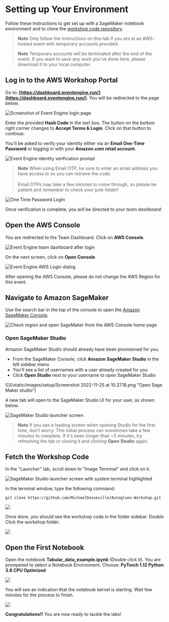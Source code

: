 # Setting up Your Environment

Follow these instructions to get set up with a SageMaker notebook environment and to clone the [workshop code repository](https://github.com/MichaelDasseville/Autogluon-Workshop.git).

> **Note**
> Only follow the instructions on this tab if you are at an AWS-hosted event with temporary accounts provided.

> **Note**
> Temporary accounts will be terminated after the end of the event. If you want to save any work you've done here, please download it to your local computer.

## Log in to the AWS Workshop Portal

Go to: **[https://dashboard.eventengine.run/](https://dashboard.eventengine.run/)**. You will be redirected to the page below.

![](/static/images/setup/EventEngine-Home.png "Screenshot of Event Engine login page")

Enter the provided **Hash Code** in the text box.
The button on the bottom right corner changes to **Accept Terms & Login**. Click on that button to continue.

You'll be asked to verify your identity either via an **Email One-Time Password** or logging in with your **Amazon.com retail account**.

![](/static/images/setup/EventEngine-Verify-Methods.png "Event Engine identity verification prompt")

> **Note**
> When using Email OTP, be sure to enter an email address you have access to so you can retrieve the code.
<br/><br/>
Email OTPs may take a few minutes to come through, so please be patient and remember to check your junk folder!

![](/static/images/setup/OTP-Login.png "One Time Password Login")

Once verification is complete, you will be directed to your *team dashboard*:

## Open the AWS Console

You are redirected to the Team Dashboard. Click on **AWS Console**.

![](/static/images/setup/EE-TeamDashboard.png "Event Engine team dashboard after login")

On the next screen, click on **Open Console**.

![](/static/images/setup/open-console-2.png "Event Engine AWS Login dialog")

After opening the AWS Console, please do not change the AWS Region for this event.

## Navigate to Amazon SageMaker

Use the search bar in the top of the console to open the [Amazon SageMaker Console](https://console.aws.amazon.com/sagemaker/).

![](/static/images/setup/AWS-Open-SageMaker.png "Check region and open SageMaker from the AWS Console home page")

### Open SageMaker Studio

Amazon SageMaker Studio should already have been provisioned for you.

- From the SageMaker Console, click **Amazon SageMaker Studio** in the left sidebar menu
- You'll see a list of usernames with a user already created for you
- Click **Open Studio** next to your username to open SageMaker Studio

![](/static/images/setup/Screenshot 2022-11-25 at 10.27.18.png "Open Sage Maker studio")

A new tab will open to the SageMaker Studio UI for your user, as shown below.

![](/static/images/setup/Launcher.png "SageMaker Studio launcher screen")

> **Note**
> If you see a loading screen when opening Studio for the first time, don't worry: This initial process can sometimes take a few minutes to complete. If it's been longer than ~5 minutes, try refreshing the tab or closing it and clicking **Open Studio** again.

## Fetch the Workshop Code

In the "Launcher" tab, scroll down to "Image Terminal" and click on it.

![](/static/images/setup/Studio-Launcher-Term-Highlight.png "SageMaker Studio launcher screen with system terminal highlighted")

In the terminal window, type the following command:

```
git clone https://github.com/MichaelDasseville/Autogluon-Workshop.git
```

![](/static/images/setup/Studio-Git-Clone-Workshop.png)

Once done, you should see the workshop code in the folder sidebar.
Double Click the workshop folder.

![](/static/images/setup/Git-folder.png)

## Open the First Notebook

Open the notebook **Tabular_data_example.ipynb** (Double click it).
You are prompeted to select a Notebook Environment.
Choose: **PyTorch 1.12 Python 3.8 CPU Optimized**

![](/static/images/setup/notebook-env.png)

You will see an indication that the notebook kernel is starting. Wait few minutes for the process to finish.

![](/static/images/setup/starting-lernel.png)

**Congratulations!!** You are now ready to tackle the labs!

